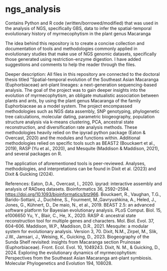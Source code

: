 # ngs_analysis
Contains Python and R code (written/borrowed/modified) that was used in the analysis of NGS, specifically GBS, data to infer the spatial-temporal evolutionary history of myrmecophytism in the plant genus Macaranga

The idea behind this repository is to create a concise collection and documentation of tools and methodologies commonly applied in evolutionary studies that make use of NGS genomic datasets, specifically those generated using restriction-enzyme digestion. I have added suggestions and comments to help the reader through the files. 

Deeper description: All files in this repository are connected to the doctoral thesis titled "Spatial-temporal evolution of the Southeast Asian Macaranga (Euphorbiaceae) ant-plant lineages: a next-generation sequencing-based analysis. The goal of the project was to gain deeper insights into the evolution of myrmecophytism, an obligate mutualistic association between plants and ants, by using the plant genus Macaranga of the family Euphorbiaceae as a model system. The project encompassed methodologies such as NGS data assembly, SNP genotyping, phylogenetic tree calculations, molecular dating, parametric biogeography, population structure analysis via k-means clustering, PCA, ancestral state reconstruction, and diversification rate analysis methods. These methodologies heavily relied on the ipyrad python package (Eaton & Overcast, 2020) and the modules and functions within. Additional methodologies relied on specific tools such as BEAST2 (Bouckaert et al., 2019), RASP (Yu et al., 2020), and Mesquite (Maddison & Maddison, 2021), and several packages on R. 

The application of aforementioned tools is peer-reviewed. Analyses, methodologies, and interpretations can be found in Dixit et al. (2023) and Dixit & Guicking (2024). 


References:
Eaton, D.A., Overcast, I., 2020. ipyrad: interactive assembly and analysis of RADseq datasets. Bioinformatics 36, 2592–2594. https://doi.org/10.1093/bioinformatics/btz966.
Bouckaert, R., Vaughan, T.G., Barido-Sottani, J., Duchêne, S., Fourment, M.,Gavryushkina, A., Heled, J., Jones, G., Kühnert, D., De maio, N., et al., 2019. BEAST 2.5: an advanced software platform for Bayesian evolutionary analysis. PLoS Comput. Biol. 15, e1006650
Yu, Y., Blair, C., He, X., 2020. RASP 4: ancestral state reconstruction tool for multiple genes and characters. Mol. Biol. Evol. 37, 604–606.
Maddison, W.P., Maddison, D.R., 2021. Mesquite: a modular system for evolutionary analysis. Version 3, 70.
Dixit, N.M., Zirpel, M., Slik, J.W., Jamsari, J., Weising, K., Guicking, D., 2023. Biogeography of the Sunda Shelf revisited: insights from Macaranga section Pruinosae (Euphorbiaceae). Front. Ecol. Evol. 10, 1049243.
Dixit, N. M., & Guicking, D., 2024. Exploring the evolutionary dynamics of myrmecophytism: Perspectives from the Southeast Asian Macaranga ant-plant symbiosis. Molecular Phylogenetics and Evolution 194, 108028.
